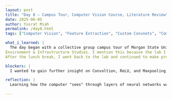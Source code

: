 ```yaml
---
layout: post
title: "Day 8 – Campus Tour, Computer Vision Course, Literature Review"
date: 2025-06-05
author: Yusrat Miah
permalink: /day8.html
tags: ["Computer Vision", "Feature Extraction", "Custom Convnets", "Community Building"]

what_i_learned: |
  The day began with a collective group campus tour of Morgan State University. Throughout the tour, I was able to see the modern facilities, hear more about opportunities, and meet new people within the CEAMLES SAIRI cohort. I found the campus itself to be very inviting to students. The notable part of the tour was discovering the rather sceanic trail that goes from the area of Holmes Hall all the way to the Center of Built 
Environment & Infrastructure Studies. I mention this because the lab I work for is located in the Center of Built Environment & Infrastructure Studies, which is quite a walk from the center of campus. I also interacted with members from the Project 7 and Project 8 during the lunch break after discovering that their office across the floor of the building I sit in. 
After the lunch break, I went back to the lab and continued to make progress on finishing my Computer Vision course on Kaggle, writing my literature review, and creating my slide for the video presentation due tomorrow. Through the Computer Vision course today, I learned about sliding windows, which is able to capture more detailed patterns of an image through processing overlapping sections that are smaller in size. I was able to finish my slide for the video presentation and complete two pages out of the four pages for my literature review. 

blockers: |
  I wanted to gain further insight on Convoltion, ReLU, and Maxpooling, so I watched short 10 minute lectures on these topics.

reflection: |
  Learning how the computer "sees" through layers of neural networks was eye-opening for me. It helped me grasp the importance of deep learning algorithms and why it is so important to learn about the various models. I hope to do further research on the Mobilenetv2, Densenet121, and EfficeintB0 models to possibly utilize them for the predictive model that my project group will build. My goal for tomorrow is to finish up the Computer Vision Course on Kaggle and finish writing my draft for my literature review.
 
---
```

